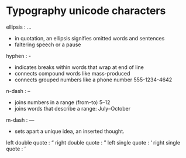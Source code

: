 # Typography unicode characters

ellipsis           : …
- in quotation, an ellipsis signifies omitted words and sentences
- faltering speech or a pause

hyphen             : -
- indicates breaks within words that wrap at end of line
- connects compound words like mass-produced
- connects grouped numbers like a phone number 555-1234-4642

n-dash             : –
- joins numbers in a range (from–to) 5–12
- joins words that describe a range: July–October

m-dash             : —
- sets apart a unique idea, an inserted thought.

left double quote  : “
right double quote : ”
left single quote  : ‘
right single quote : ’


